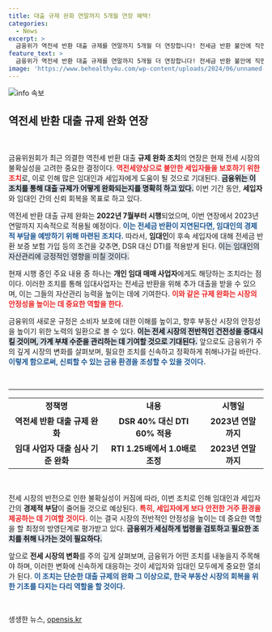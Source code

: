 ```yaml
---
title: 대출 규제 완화 연말까지 5개월 연장 혜택!
categories:
  - News
excerpt: >
  금융위가 역전세 반환 대출 규제를 연말까지 5개월 더 연장합니다! 전세금 반환 불안에 직면한 세입자들에게 희소식이 될 이 조치, 자세한 내용을 클릭하고 확인하세요!
feature_text: >
  금융위가 역전세 반환 대출 규제를 연말까지 5개월 더 연장합니다! 전세금 반환 불안에 직면한 세입자들에게 희소식이 될 이 조치, 자세한 내용을 클릭하고 확인하세요!
image: 'https://www.behealthy4u.com/wp-content/uploads/2024/06/unnamed-file.png'
---
```


<p><img src="https://www.behealthy4u.com/wp-content/uploads/2024/06/unnamed-file.png" alt="info 속보" /></p>

<h2 data-ke-size="size26">역전세 반환 대출 규제 완화 연장</h2>

<p data-ke-size="size16">&nbsp;</p>

<p>금융위원회가 최근 의결한 역전세 반환 대출 <strong>규제 완화 조치</strong>의 연장은 현재 전세 시장의 불확실성을 고려한 중요한 결정이다. <b><span style="color: #ee2323;">역전세양상으로 불안한 세입자들을 보호하기 위한 조치</span></b>로, 이로 인해 많은 임대인과 세입자에게 도움이 될 것으로 기대된다. <b><span style="background-color: #21538527;">금융위는 이 조치를 통해 대출 규제가 어떻게 완화되는지를 명확히 하고 있다.</span></b> 이번 기간 동안, <strong>세입자</strong>와 임대인 간의 신뢰 회복을 목표로 하고 있다.</p>

<p>역전세 반환 대출 규제 완화는 <strong>2022년 7월부터 시행</strong>되었으며, 이번 연장에서 2023년 연말까지 지속적으로 적용될 예정이다. <b><span style="color: #1a5490;">이는 전세금 반환이 지연된다면, 임대인의 경제적 부담을 예방하기 위해 마련된 조치다.</span></b> 따라서, <strong>임대인</strong>이 후속 세입자에 대해 전세금 반환 보증 보험 가입 등의 조건을 갖추면, DSR 대신 DTI를 적용받게 된다. <span style="background-color: #21538527;">이는 임대인의 자산관리에 긍정적인 영향을 미칠 것이다.</span></p>

<p>현재 시행 중인 주요 내용 중 하나는 <strong>개인 임대 매매 사업자</strong>에게도 해당하는 조치라는 점이다. 이러한 조치를 통해 임대사업자는 전세금 반환을 위해 추가 대출을 받을 수 있으며, 이는 그들의 자산관리 능력을 높이는 데에 기여한다. <b><span style="color: #ee2323;">이와 같은 규제 완화는 시장의 안정성을 높이는 데 중요한 역할을 한다.</span></b></p>

<p>금융위의 새로운 규정은 소비자 보호에 대한 이해를 높이고, 향후 부동산 시장의 안정성을 높이기 위한 노력의 일환으로 볼 수 있다. <b><span style="background-color: #21538527;">이는 전세 시장의 전반적인 건전성을 증대시킬 것이며, 가계 부채 수준을 관리하는 데 기여할 것으로 기대된다.</span></b> 앞으로도 금융위가 주의 깊게 시장의 변화를 살펴보며, 필요한 조치를 신속하고 정확하게 취해나가길 바란다. <b><span style="color: #1a5490;">이렇게 함으로써, 신뢰할 수 있는 금융 환경을 조성할 수 있을 것이다.</span></b></p>

<p data-ke-size="size16">&nbsp;</p>

<hr />

<table style="width: 100%; border-collapse: collapse;">
  <tr>
    <td style="text-align: center; height: 17px;"><b>정책명</b></td>
    <td style="text-align: center; height: 17px;"><b>내용</b></td>
    <td style="text-align: center; height: 17px;"><b>시행일</b></td>
  </tr>
  <tr>
    <td style="text-align: center; height: 17px;"><b>역전세 반환 대출 규제 완화</b></td>
    <td style="text-align: center; height: 17px;"><b>DSR 40% 대신 DTI 60% 적용</b></td>
    <td style="text-align: center; height: 17px;"><b>2023년 연말까지</b></td>
  </tr>
  <tr>
    <td style="text-align: center; height: 17px;"><b>임대 사업자 대출 심사 기준 완화</b></td>
    <td style="text-align: center; height: 17px;"><b>RTI 1.25배에서 1.0배로 조정</b></td>
    <td style="text-align: center; height: 17px;"><b>2023년 연말까지</b></td>
  </tr>
</table>

<p data-ke-size="size16">&nbsp;</p>

<p>전세 시장의 반전으로 인한 불확실성이 커짐에 따라, 이번 조치로 인해 임대인과 세입자 간의 <strong>경제적 부담</strong>이 줄어들 것으로 예상된다. <b><span style="color: #ee2323;">특히, 세입자에게 보다 안전한 거주 환경을 제공하는 데 기여할 것이다.</span></b> 이는 결국 시장의 전반적인 안정성을 높이는 데 중요한 역할을 할 최정의 방영단계로 평가받고 있다. <b><span style="background-color: #21538527;">금융위가 세심하게 법령을 검토하고 필요한 조치를 취해 나가는 것이 필요하다.</span></b> </p>

<p>앞으로 <strong>전세 시장의 변화</strong>를 주의 깊게 살펴보며, 금융위가 어떤 조치를 내놓을지 주목해야 하며, 이러한 변화에 신속하게 대응하는 것이 세입자와 임대인 모두에게 중요한 열쇠가 된다. <b><span style="color: #1a5490;">이 조치는 단순한 대출 규제의 완화 그 이상으로, 한국 부동산 시장의 회복을 위한 기초를 다지는 다리 역할을 할 것이다.</span></b> </p>

<p data-ke-size="size16">&nbsp;</p>
생생한 뉴스, <a href="https://opensis.kr" rel="dofollow">opensis.kr</a>


